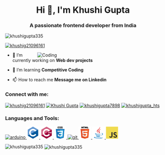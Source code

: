 <h1 align="center">Hi 👋, I'm Khushi Gupta</h1>
<h3 align="center">A passionate frontend developer from India</h3>

<p align="left"> <img src="https://komarev.com/ghpvc/?username=khushigupta335&label=Profile%20views&color=0e75b6&style=flat" alt="khushigupta335" /> </p>

<p align="left"> <a href="https://twitter.com/khushig21096161" target="blank"><img src="https://img.shields.io/twitter/follow/khushig21096161?logo=twitter&style=for-the-badge" alt="khushig21096161" /></a> </p>

<img align="right" alt="Coding" width="400" src="https://cdn.dribbble.com/users/5027649/screenshots/14008574/media/c76a49179b67e3cbbd958d11e2347499.jpg?compress=1&resize=1600x1200">

- 🔭 I’m currently working on **Web dev projects**

- 🌱 I’m learning **Competitive Coding**

- 📫 How to reach me **Message me on Linkedin**

<h3 align="left">Connect with me:</h3>
<p align="left">
<a href="https://twitter.com/khushig21096161" target="blank"><img align="center" src="https://raw.githubusercontent.com/rahuldkjain/github-profile-readme-generator/master/src/images/icons/Social/twitter.svg" alt="khushig21096161" height="30" width="40" /></a>
<a href="https://linkedin.com/in/https://www.linkedin.com/in/khushi-gupta-29243b1b9/" target="blank"><img align="center" src="https://raw.githubusercontent.com/rahuldkjain/github-profile-readme-generator/master/src/images/icons/Social/linked-in-alt.svg" alt="Khushi Gupta" height="30" width="40" /></a>
<a href="https://instagram.com/khushigupta7898" target="blank"><img align="center" src="https://raw.githubusercontent.com/rahuldkjain/github-profile-readme-generator/master/src/images/icons/Social/instagram.svg" alt="khushigupta7898" height="30" width="40" /></a>
<a href="https://www.hackerrank.com/khushigupta_hts" target="blank"><img align="center" src="https://raw.githubusercontent.com/rahuldkjain/github-profile-readme-generator/master/src/images/icons/Social/hackerrank.svg" alt="khushigupta_hts" height="30" width="40" /></a>
</p>

<h3 align="left">Languages and Tools:</h3>
<p align="left"> <a href="https://www.arduino.cc/" target="_blank"> <img src="https://cdn.worldvectorlogo.com/logos/arduino-1.svg" alt="arduino" width="40" height="40"/> </a> <a href="https://www.cprogramming.com/" target="_blank"> <img src="https://raw.githubusercontent.com/devicons/devicon/master/icons/c/c-original.svg" alt="c" width="40" height="40"/> </a> <a href="https://www.w3schools.com/cpp/" target="_blank"> <img src="https://raw.githubusercontent.com/devicons/devicon/master/icons/cplusplus/cplusplus-original.svg" alt="cplusplus" width="40" height="40"/> </a> <a href="https://www.w3schools.com/css/" target="_blank"> <img src="https://raw.githubusercontent.com/devicons/devicon/master/icons/css3/css3-original-wordmark.svg" alt="css3" width="40" height="40"/> </a> <a href="https://git-scm.com/" target="_blank"> <img src="https://www.vectorlogo.zone/logos/git-scm/git-scm-icon.svg" alt="git" width="40" height="40"/> </a> <a href="https://www.w3.org/html/" target="_blank"> <img src="https://raw.githubusercontent.com/devicons/devicon/master/icons/html5/html5-original-wordmark.svg" alt="html5" width="40" height="40"/> </a> <a href="https://www.java.com" target="_blank"> <img src="https://raw.githubusercontent.com/devicons/devicon/master/icons/java/java-original.svg" alt="java" width="40" height="40"/> </a> <a href="https://developer.mozilla.org/en-US/docs/Web/JavaScript" target="_blank"> <img src="https://raw.githubusercontent.com/devicons/devicon/master/icons/javascript/javascript-original.svg" alt="javascript" width="40" height="40"/> </a> </p>

<p><img align="left" src="https://github-readme-stats.vercel.app/api/top-langs?username=khushigupta335&show_icons=true&locale=en&layout=compact" alt="khushigupta335" /></p>

<p>&nbsp;<img align="center" src="https://github-readme-stats.vercel.app/api?username=khushigupta335&show_icons=true&locale=en" alt="khushigupta335" /></p>

